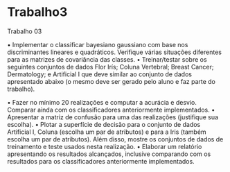 # Trabalho3
Trabalho 03

• Implementar o classificar bayesiano gaussiano com base nos discriminantes
lineares e quadráticos. Verifique várias situações diferentes para as matrizes de
covariância das classes.
• Treinar/testar sobre os seguintes conjuntos de dados Flor Irís; Coluna Vertebral;
Breast Cancer; Dermatology; e Artificial I que deve similar ao conjunto de dados
apresentado abaixo (o mesmo deve ser gerado pelo aluno e faz parte do
trabalho).

• Fazer no mínimo 20 realizações e computar a acurácia e desvio. Comparar ainda
com os classificadores anteriormente implementados.
• Apresentar a matriz de confusão para uma das realizações (justifique sua
escolha).
• Plotar a superfície de decisão para o conjunto de dados Artificial I, Coluna
(escolha um par de atributos) e para a Iris (também escolha um par de
atributos). Além disso, mostre os conjuntos de dados de treinamento e teste
usados nesta realização.
• Elaborar um relatório apresentando os resultados alcançados, inclusive
comparando com os resultados para os classificadores anteriormente
implementados.
